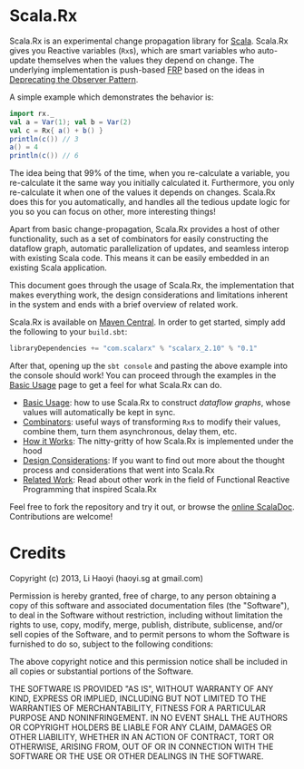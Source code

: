Scala.Rx
========

Scala.Rx is an experimental change propagation library for [Scala](http://www.scala-lang.org/). Scala.Rx gives you Reactive variables (`Rx`s), which are smart variables who auto-update themselves when the values they depend on change. The underlying implementation is push-based [FRP](http://en.wikipedia.org/wiki/Functional_reactive_programming) based on the ideas in [Deprecating the Observer Pattern](http://infoscience.epfl.ch/record/176887/files/DeprecatingObservers2012.pdf).

A simple example which demonstrates the behavior is:

```scala
import rx._
val a = Var(1); val b = Var(2)
val c = Rx{ a() + b() }
println(c()) // 3
a() = 4
println(c()) // 6
```

The idea being that 99% of the time, when you re-calculate a variable, you re-calculate it the same way you initially calculated it. Furthermore, you only re-calculate it when one of the values it depends on changes. Scala.Rx does this for you automatically, and handles all the tedious update logic for you so you can focus on other, more interesting things!

Apart from basic change-propagation, Scala.Rx provides a host of other functionality, such as a set of combinators for easily constructing the dataflow graph, automatic parallelization of updates, and seamless interop with existing Scala code. This means it can be easily embedded in an existing Scala application.

This document goes through the usage of Scala.Rx, the implementation that makes everything work, the design considerations and limitations inherent in the system and ends with a brief overview of related work.

Scala.Rx is available on [Maven Central](http://search.maven.org/#artifactdetails%7Ccom.scalarx%7Cscalarx_2.10%7C0.1%7Cjar). In order to get started, simply add the following to your `build.sbt`:

```scala
libraryDependencies += "com.scalarx" % "scalarx_2.10" % "0.1"
```

After that, opening up the `sbt console` and pasting the above example into the console should work! You can proceed through the examples in the [Basic Usage](https://github.com/lihaoyi/scala.rx/wiki/Basic-Usage) page to get a feel for what Scala.Rx can do.

- [Basic Usage](https://github.com/lihaoyi/scala.rx/wiki/Basic-Usage): how to use Scala.Rx to construct *dataflow graphs*, whose values will automatically be kept in sync.
- [Combinators](https://github.com/lihaoyi/scala.rx/wiki/Combinators): useful ways of transforming `Rx`s to modify their values, combine them, turn them asynchronous, delay them, etc.
- [How it Works](https://github.com/lihaoyi/scala.rx/wiki/How-it-Works): The nitty-gritty of how Scala.Rx is implemented under the hood
- [Design Considerations](https://github.com/lihaoyi/scala.rx/wiki/Design-Considerations): If you want to find out more about the thought process and considerations that went into Scala.Rx
- [Related Work](https://github.com/lihaoyi/scala.rx/wiki/Related-Work): Read about other work in the field of Functional Reactive Programming that inspired Scala.Rx

Feel free to fork the repository and try it out, or browse the [online ScalaDoc](http://lihaoyi.github.io/scala.rx/#package). Contributions are welcome!

Credits
=======

Copyright (c) 2013, Li Haoyi (haoyi.sg at gmail.com)

Permission is hereby granted, free of charge, to any person obtaining a copy of this software and associated documentation files (the "Software"), to deal in the Software without restriction, including without limitation the rights to use, copy, modify, merge, publish, distribute, sublicense, and/or sell copies of the Software, and to permit persons to whom the Software is furnished to do so, subject to the following conditions:

The above copyright notice and this permission notice shall be included in all copies or substantial portions of the Software.

THE SOFTWARE IS PROVIDED "AS IS", WITHOUT WARRANTY OF ANY KIND, EXPRESS OR IMPLIED, INCLUDING BUT NOT LIMITED TO THE WARRANTIES OF MERCHANTABILITY, FITNESS FOR A PARTICULAR PURPOSE AND NONINFRINGEMENT. IN NO EVENT SHALL THE AUTHORS OR COPYRIGHT HOLDERS BE LIABLE FOR ANY CLAIM, DAMAGES OR OTHER LIABILITY, WHETHER IN AN ACTION OF CONTRACT, TORT OR OTHERWISE, ARISING FROM, OUT OF OR IN CONNECTION WITH THE SOFTWARE OR THE USE OR OTHER DEALINGS IN THE SOFTWARE.
